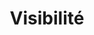 ---
title: Visibilité
permalink: /diagrammes-de-paquetages/#visibilité
nav_order: 4
parent: Diagrammes de paquetages
---